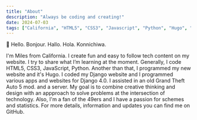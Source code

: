 ```yaml
---
title: "About"
description: "Always be coding and creating!"
date: 2024-07-03
tags: ["California", "HTML5", "CSS3", "Javascript", "Python", "Hugo", "Django", "49ers",]
---
```

👋 Hello. Bonjour. Hallo. Hola. Konnichiwa.

I'm Miles from California. I create fun and easy to follow tech content on my website. I try to share what I’m learning at the moment. Generally, I code HTML5, CSS3, JavaScript, Python. Another than that, I programmed my new website and it's Hugo. I coded my Django website and I programmed various apps and websites for Django 4.0. I assisted in an old Grand Theft Auto 5 mod. and a server. My goal is to combine creative thinking and design with an appproach to solve problems at the intersection of technology. Also, I'm a fan of the 49ers and I have a passion for schemes and statistics. For more details, information and updates you can find me on GitHub. 